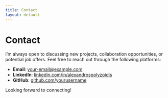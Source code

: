 ```yaml
---
title: Contact
layout: default
---
```


# Contact

I’m always open to discussing new projects, collaboration opportunities, or potential job offers. Feel free to reach out through the following platforms:

- **Email**: [your-email@example.com](mailto:apolyzoidis@hotmail.com)
- **LinkedIn**: [linkedin.com/in/alexandrospolyzoidis](https://www.linkedin.com/in/alexandrospolyzoidis/)
- **GitHub**: [github.com/yourusername](https://github.com/AlexandrosPol)

Looking forward to connecting!
